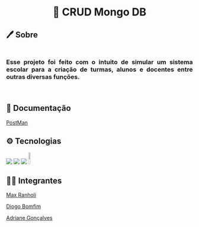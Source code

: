 <div align="center">
  <h1> 🚀 CRUD Mongo DB</h1>
</div>

<h2> 🖊 Sobre</h2>
<h3 align="justify"> 
</br>
Esse projeto foi feito com o intuito de simular um sistema escolar para a criação de turmas, alunos e docentes entre outras diversas funções.
</h3>
</br>
<h2>📃 Documentação</h2>
<p><a href="https://documenter.getpostman.com/view/21020951/2s83zfRREZ">PostMan</a></p>


<h2> ⚙ Tecnologias</h2>

<img src="https://img.shields.io/badge/TypeScript-007ACC?style=for-the-badge&logo=typescript&logoColor=white"/>
<img src="https://img.shields.io/badge/Express.js-404D59?style=for-the-badge"/>
<img src="https://img.shields.io/badge/MySQL-00000F?style=for-the-badge&logo=mysql&logoColor=white"/>
<img src="https://i.imgur.com/BAjNZdi.png" height="32em" width="10%"/>



<h2>👨‍💻 Integrantes</h2>
<p><a href="https://github.com/maxranholi">Max Ranholi</a></p>
<p><a href="https://github.com/DiogoB0mfim">Diogo Bomfim</a></p>
<p><a href="https://github.com/adrianegonaves">Adriane Gonçalves</a></p>

